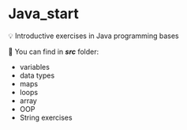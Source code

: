 # Java_start
💡
Introductive exercises in Java programming bases 

🔎 You can find in _**src**_ folder:
* variables
* data types
* maps 
* loops
* array
* OOP 
* String exercises
